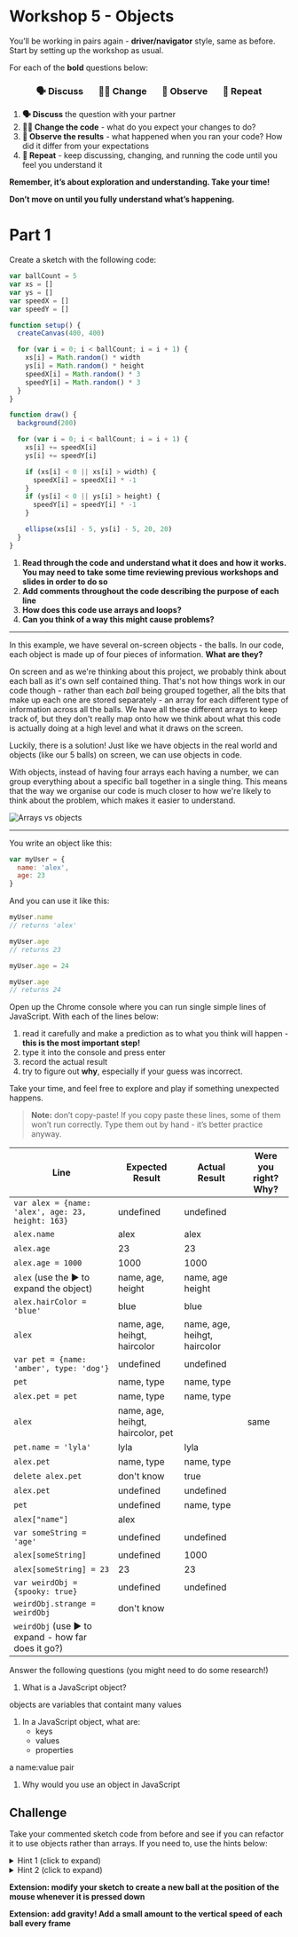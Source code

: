# Workshop 5 - Objects

You’ll be working in pairs again - **driver/navigator** style, same as before.
Start by setting up the workshop as usual.

For each of the **bold** questions below:

<h3 align="center">
  🗣 Discuss &nbsp;&nbsp;&nbsp;&nbsp;&nbsp;
  👩‍💻 Change &nbsp;&nbsp;&nbsp;&nbsp;&nbsp;
  👀 Observe &nbsp;&nbsp;&nbsp;&nbsp;&nbsp;
  🔄 Repeat
</h3>

1. **🗣 Discuss** the question with your partner
1. **👩‍💻 Change the code** - what do you expect your changes to do?
1. **👀 Observe the results** - what happened when you ran your code? How did it
   differ from your expectations
1. **🔄 Repeat** - keep discussing, changing, and running the code until you
   feel you understand it

**Remember, it’s about exploration and understanding. Take your time!**

**Don’t move on until you fully understand what’s happening.**

# Part 1

Create a sketch with the following code:

```js
var ballCount = 5
var xs = []
var ys = []
var speedX = []
var speedY = []

function setup() {
  createCanvas(400, 400)

  for (var i = 0; i < ballCount; i = i + 1) {
    xs[i] = Math.random() * width
    ys[i] = Math.random() * height
    speedX[i] = Math.random() * 3
    speedY[i] = Math.random() * 3
  }
}

function draw() {
  background(200)

  for (var i = 0; i < ballCount; i = i + 1) {
    xs[i] += speedX[i]
    ys[i] += speedY[i]

    if (xs[i] < 0 || xs[i] > width) {
      speedX[i] = speedX[i] * -1
    }
    if (ys[i] < 0 || ys[i] > height) {
      speedY[i] = speedY[i] * -1
    }

    ellipse(xs[i] - 5, ys[i] - 5, 20, 20)
  }
}
```

1. **Read through the code and understand what it does and how it works. You may
   need to take some time reviewing previous workshops and slides in order to do
   so**
1. **Add comments throughout the code describing the purpose of each line**
1. **How does this code use arrays and loops?**
1. **Can you think of a way this might cause problems?**

---

In this example, we have several on-screen objects - the balls. In our code,
each object is made up of four pieces of information. **What are they?**

On screen and as we're thinking about this project, we probably think about each
ball as it's own self contained thing. That's not how things work in our code
though - rather than each _ball_ being grouped together, all the bits that make
up each one are stored separately - an array for each different type of
information across all the balls. We have all these different arrays to keep
track of, but they don't really map onto how we think about what this code is
actually doing at a high level and what it draws on the screen.

Luckily, there is a solution! Just like we have objects in the real world and
objects (like our 5 balls) on screen, we can use objects in code.

With objects, instead of having four arrays each having a number, we can group
everything about a specific ball together in a single thing. This means that the
way we organise our code is much closer to how we're likely to think about the
problem, which makes it easier to understand.

![Arrays vs objects](./img/arrays-vs-objects.jpg)

---

You write an object like this:

```js
var myUser = {
  name: 'alex',
  age: 23
}
```

And you can use it like this:

```js
myUser.name
// returns 'alex'

myUser.age
// returns 23

myUser.age = 24

myUser.age
// returns 24
```

Open up the Chrome console where you can run single simple lines of JavaScript.
With each of the lines below:

1. read it carefully and make a prediction as to what you think will happen -
   **this is the most important step!**
2. type it into the console and press enter
3. record the actual result
4. try to figure out **why**, especially if your guess was incorrect.

Take your time, and feel free to explore and play if something unexpected
happens.

> **Note:** don’t copy-paste! If you copy paste these lines, some of them won’t
> run correctly. Type them out by hand - it’s better practice anyway.

| Line                                               | Expected Result | Actual Result | Were you right? Why? |
| -------------------------------------------------- | --------------- | ------------- | -------------------- |
| `var alex = {name: 'alex', age: 23, height: 163}`  |   undefined     |   undefined   |                      |
| `alex.name`                                        |     alex        |    alex       |                      |
| `alex.age`                                         |     23          |    23         |                      |
| `alex.age = 1000`                                  |     1000        |    1000       |                      |
| `alex` (use the ▶ to expand the object)            |name, age, height|name, age height|                      |
| `alex.hairColor = 'blue'`                          |     blue        |   blue        |                      |
| `alex`                                             |name, age, heihgt, haircolor|name, age, heihgt, haircolor|
| `var pet = {name: 'amber', type: 'dog'}`           |     undefined   |  undefined    |                      |
| `pet`                                              |  name, type     |  name, type   |                      |
| `alex.pet = pet`                                   |  name, type     |  name, type   |                      |
| `alex`                                             |name, age, heihgt, haircolor, pet|               |      same           |
| `pet.name = 'lyla'`                                |    lyla         |   lyla        |                      |
| `alex.pet`                                         |  name, type     |  name, type   |                      |
| `delete alex.pet`                                  |   don't know    |   true        |                      |
| `alex.pet`                                         |   undefined     |   undefined   |                      |
| `pet`                                              |   undefined     |   name, type  |                      |
| `alex["name"]`                                     |   alex          |               |                      |
| `var someString = 'age'`                           |   undefined     |   undefined   |                      |
| `alex[someString]`                                 |   undefined     |   1000        |                      |
| `alex[someString] = 23`                            |   23            |   23           |                      |
| `var weirdObj = {spooky: true}`                    |   undefined     |   undefined   |                      |
| `weirdObj.strange = weirdObj`                      |   don't know    |               |                      |
| `weirdObj` (use ▶ to expand - how far does it go?) |                 |               |                      |

Answer the following questions (you might need to do some research!)

1. What is a JavaScript object?

objects are variables that containt many values

1. In a JavaScript object, what are:
   - keys
   - values
   - properties

a name:value pair

1. Why would you use an object in JavaScript

## Challenge

Take your commented sketch code from before and see if you can refactor it to
use objects rather than arrays. If you need to, use the hints below:

<details><summary>Hint 1 (click to expand)</summary><p>

You can add objects to an array.

```js
for (var i = 0; i < ballCount; i = i + 1) {
  var myBall = {
    // write ball properties here
  }
  balls[i] = myBall
}
```

</p></details>

<details><summary>Hint 2 (click to expand)</summary><p>

Try using this function:

```js
function createBall() {
  return {
    x: Math.random() * width,
    y: Math.random() * height,
    speedX: Math.random() * 3,
    speedY: Math.random() * 3
  }
}
```

</p></details>

**Extension: modify your sketch to create a new ball at the position of the
mouse whenever it is pressed down**

**Extension: add gravity! Add a small amount to the vertical speed of each ball
every frame**
